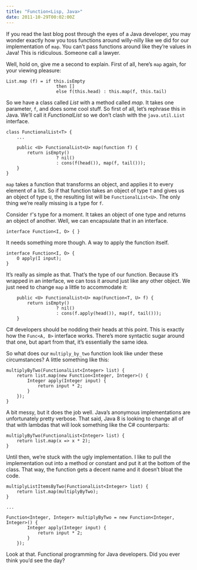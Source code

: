```yaml
---
title: "Function<Lisp, Java>"
date: 2011-10-29T00:02:00Z
---
```


If you read the last blog post through the eyes of a Java developer, you
may wonder exactly how you toss functions around willy-nilly like we did
for our implementation of `map`. You can’t pass functions around like
they’re values in Java! This is ridiculous. Someone call a lawyer.

Well, hold on, give me a second to explain. First of all, here’s `map`
again, for your viewing pleasure:

    List.map (f) = if this.isEmpty
                       then []
                       else f(this.head) : this.map(f, this.tail)

So we have a class called *List* with a method called *map*. It takes
one parameter, `f`, and does some cool stuff. So first of all, let’s
rephrase this in Java. We’ll call it *FunctionalList* so we don’t clash
with the `java.util.List` interface.

    class FunctionalList<T> {
        ...

        public <U> FunctionalList<U> map(function f) {
            return isEmpty()
                       ? nil()
                       : cons(f(head()), map(f, tail()));
        }
    }

`map` takes a function that transforms an object, and applies it to
every element of a list. So if that function takes an object of type `T`
and gives us an object of type `U`, the resulting list will be
`FunctionalList<U>`. The only thing we’re really missing is a type for
`f`.

Consider `f`'s type for a moment. It takes an object of one type and
returns an object of another. Well, we can encapsulate that in an
interface.

    interface Function<I, O> { }

It needs something more though. A way to apply the function itself.

    interface Function<I, O> {
        O apply(I input);
    }

It’s really as simple as that. That’s the type of our function. Because
it’s wrapped in an interface, we can toss it around just like any other
object. We just need to change `map` a little to accommodate it:

        public <U> FunctionalList<U> map(Function<T, U> f) {
            return isEmpty()
                       ? nil()
                       : cons(f.apply(head()), map(f, tail()));
        }

C\# developers should be nodding their heads at this point. This is
exactly how the `Func<A, B>` interface works. There’s more syntactic
sugar around that one, but apart from that, it’s essentially the same
idea.

So what does our `multiply_by_two` function look like under these
circumstances? A little something like this:

    multiplyByTwo(FunctionalList<Integer> list) {
        return list.map(new Function<Integer, Integer>() {
            Integer apply(Integer input) {
                return input * 2;
            }
        });
    }

A bit messy, but it does the job well. Java’s anonymous implementations
are unfortunately pretty verbose. That said, Java 8 is looking to change
all of that with lambdas that will look something like the C\#
counterparts:

    multiplyByTwo(FunctionalList<Integer> list) {
        return list.map(x => x * 2);
    }

Until then, we’re stuck with the ugly implementation. I like to pull the
implementation out into a method or constant and put it at the bottom of
the class. That way, the function gets a decent name and it doesn’t
bloat the code.

    multiplyListItemsByTwo(FunctionalList<Integer> list) {
        return list.map(multiplyByTwo);
    }

    ...

    Function<Integer, Integer> multiplyByTwo = new Function<Integer, Integer>() {
            Integer apply(Integer input) {
                return input * 2;
            }
        });

Look at that. Functional programming for Java developers. Did you ever
think you’d see the day?
